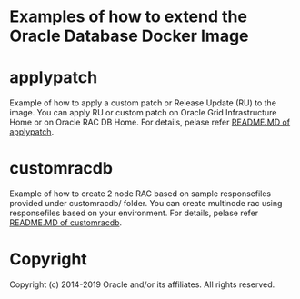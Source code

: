 Examples of how to extend the Oracle Database Docker Image
================================

# applypatch

Example of how to apply a custom patch or Release Update (RU) to the image. You can apply RU or custom patch on Oracle Grid Infrastructure Home or on Oracle RAC DB Home. For details, pelase refer [README.MD of applypatch](./applypatch/README.md).

# customracdb

Example of how to create 2 node RAC based on sample responsefiles provided under customracdb/<version> folder. You can create multinode rac using responsefiles based on your environment. For details, pelase refer [README.MD of customracdb](./customracdb/README.md).

# Copyright

Copyright (c) 2014-2019 Oracle and/or its affiliates. All rights reserved.
